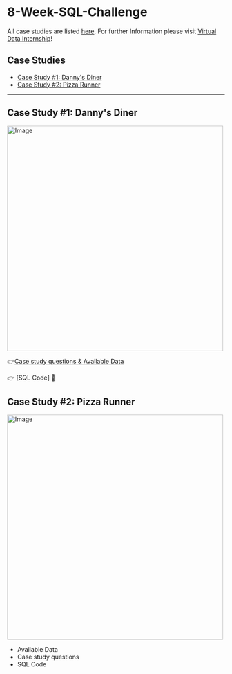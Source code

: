 # 8-Week-SQL-Challenge
All case studies are listed [here](https://8weeksqlchallenge.com/). For further Information please visit [Virtual Data Internship](https://www.datawithdanny.com/)!
## Case Studies
-  [Case Study #1: Danny's Diner](#case-study-1-dannys-diner)
-  [Case Study #2: Pizza Runner](#case-study-2-pizza-runner)


***
## Case Study #1: Danny's Diner 
<img src="https://user-images.githubusercontent.com/81607668/127727503-9d9e7a25-93cb-4f95-8bd0-20b87cb4b459.png" alt="Image" width="500" height="520">

:point_right:[Case study questions & Available Data](https://8weeksqlchallenge.com/case-study-1/)

:point_right: [SQL Code] :construction:

## Case Study #2: Pizza Runner
<img src="https://user-images.githubusercontent.com/81607668/127271856-3c0d5b4a-baab-472c-9e24-3c1e3c3359b2.png" alt="Image" width="500" height="520">

- Available Data
- Case study questions
- SQL Code
